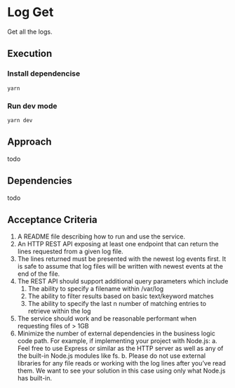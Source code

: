 # Log Get

Get all the logs.

## Execution

### Install dependencise
```
yarn
```
### Run dev mode
```
yarn dev
```

## Approach
todo

## Dependencies
todo

## Acceptance Criteria

1. A README file describing how to run and use the service.
2. An HTTP REST API exposing at least one endpoint that can return the lines
requested from a given log file.
3. The lines returned must be presented with the newest log events first. It is safe to
assume that log files will be written with newest events at the end of the file.
4. The REST API should support additional query parameters which include
    1. The ability to specify a filename within /var/log
    2. The ability to filter results based on basic text/keyword matches
    3. The ability to specify the last n number of matching entries to retrieve
within the log
5. The service should work and be reasonable performant when requesting files of > 1GB
6. Minimize the number of external dependencies in the business logic code path.
For example, if implementing your project with Node.js:
a. Feel free to use Express or similar as the HTTP server as well as any of
the built-in Node.js modules like fs.
b. Please do not use external libraries for any file reads or working with the
log lines after you’ve read them. We want to see your solution in this case
using only what Node.js has built-in.